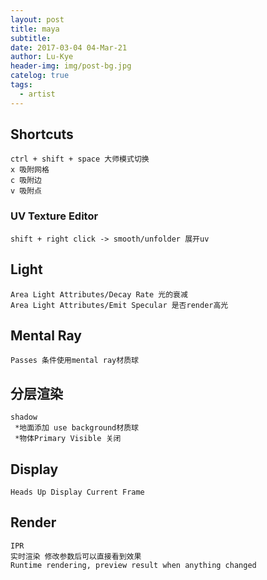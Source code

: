 ```yaml
---
layout: post
title: maya
subtitle: 
date: 2017-03-04 04-Mar-21
author: Lu-Kye
header-img: img/post-bg.jpg
catelog: true
tags: 
  - artist
---
```

## Shortcuts
    ctrl + shift + space 大师模式切换
    x 吸附网格
    c 吸附边
    v 吸附点

### UV Texture Editor
    shift + right click -> smooth/unfolder 展开uv

## Light
    Area Light Attributes/Decay Rate 光的衰减
    Area Light Attributes/Emit Specular 是否render高光

## Mental Ray
    Passes 条件使用mental ray材质球

## 分层渲染
    shadow
     *地面添加 use background材质球
     *物体Primary Visible 关闭

## Display
    Heads Up Display Current Frame

## Render
    IPR 
    实时渲染 修改参数后可以直接看到效果
    Runtime rendering, preview result when anything changed     

